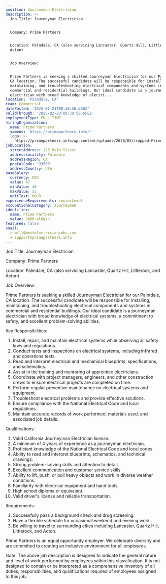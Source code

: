 ```yaml
---
position: Journeyman Electrician
description: >-
  Job Title: Journeyman Electrician


  Company: Prime Partners


  Location: Palmdale, CA (also servicing Lancaster, Quartz Hill, Littlerock, and
  Acton)


  Job Overview:


  Prime Partners is seeking a skilled Journeyman Electrician for our Palmdale,
  CA location. The successful candidate will be responsible for installing,
  maintaining, and troubleshooting electrical components and systems in
  commercial and residential buildings. Our ideal candidate is a journeyman
  electrician with broad knowledge of electri...
location: 'Palmdale, CA'
team: Commercial
datePosted: '2025-01-21T08:30:56.658Z'
validThrough: '2025-02-23T08:30:56.658Z'
employmentType: FULL_TIME
hiringOrganization:
  name: Prime Partners
  sameAs: 'https://primepartners.info/'
  logo: >-
    https://primepartners.info/wp-content/uploads/2020/05/cropped-Prime-Partners-Logo-NO-BG-1-1.png
jobLocation:
  streetAddress: 123 Main Street
  addressLocality: Palmdale
  addressRegion: CA
  postalCode: '93550'
  addressCountry: USA
baseSalary:
  currency: USD
  value: 47
  minValue: 40
  maxValue: 55
  unitText: HOUR
experienceRequirements: seniorLevel
occupationalCategory: Journeyman
identifier:
  name: Prime Partners
  value: JOUR-el6qsn
featured: false
email:
  - will@bestelectricianjobs.com
  - support@primepartners.info
---
```




Job Title: Journeyman Electrician

Company: Prime Partners

Location: Palmdale, CA (also servicing Lancaster, Quartz Hill, Littlerock, and Acton)

Job Overview:

Prime Partners is seeking a skilled Journeyman Electrician for our Palmdale, CA location. The successful candidate will be responsible for installing, maintaining, and troubleshooting electrical components and systems in commercial and residential buildings. Our ideal candidate is a journeyman electrician with broad knowledge of electrical systems, a commitment to safety, and excellent problem-solving abilities.

Key Responsibilities:

1. Install, repair, and maintain electrical systems while observing all safety laws and regulations.
2. Conduct tests and inspections on electrical systems, including infrared and operations tests.
3. Read and interpret electrical and mechanical blueprints, specifications, and schematics.
4. Assist in the training and mentoring of apprentice electricians.
5. Coordinate with project managers, engineers, and other construction crews to ensure electrical projects are completed on time.
6. Perform regular preventive maintenance on electrical systems and equipment.
7. Troubleshoot electrical problems and provide effective solutions.
8. Ensure compliance with the National Electrical Code and local regulations.
9. Maintain accurate records of work performed, materials used, and associated job details.

Qualifications:

1. Valid California Journeyman Electrician license.
2. A minimum of 4 years of experience as a journeyman electrician.
3. Proficient knowledge of the National Electrical Code and local codes.
4. Ability to read and interpret blueprints, schematics, and technical drawings.
5. Strong problem-solving skills and attention to detail.
6. Excellent communication and customer service skills.
7. Ability to lift, push, or pull heavy objects and work in diverse weather conditions.
8. Familiarity with electrical equipment and hand tools.
9. High school diploma or equivalent.
10. Valid driver's license and reliable transportation.

Requirements:

1. Successfully pass a background check and drug screening.
2. Have a flexible schedule for occasional weekend and evening work.
3. Be willing to travel to surrounding cities including Lancaster, Quartz Hill, Littlerock, and Acton.

Prime Partners is an equal opportunity employer. We celebrate diversity and are committed to creating an inclusive environment for all employees. 

Note: The above job description is designed to indicate the general nature and level of work performed by employees within this classification. It is not designed to contain or be interpreted as a comprehensive inventory of all duties, responsibilities, and qualifications required of employees assigned to this job.
